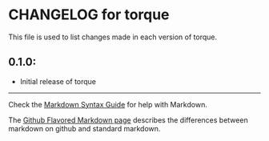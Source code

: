 # CHANGELOG for torque

This file is used to list changes made in each version of torque.

## 0.1.0:

* Initial release of torque

- - - 
Check the [Markdown Syntax Guide](http://daringfireball.net/projects/markdown/syntax) for help with Markdown.

The [Github Flavored Markdown page](http://github.github.com/github-flavored-markdown/) describes the differences between markdown on github and standard markdown.
